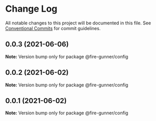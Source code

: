 # Change Log

All notable changes to this project will be documented in this file.
See [Conventional Commits](https://conventionalcommits.org) for commit guidelines.

## 0.0.3 (2021-06-06)

**Note:** Version bump only for package @fire-gunner/config





## 0.0.2 (2021-06-02)

**Note:** Version bump only for package @fire-gunner/config





## 0.0.1 (2021-06-02)

**Note:** Version bump only for package @fire-gunner/config
